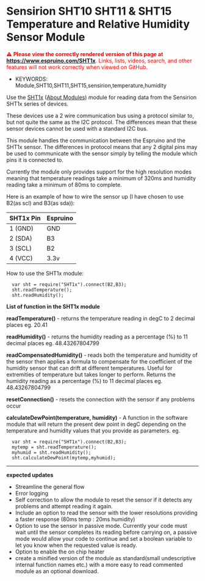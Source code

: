 <!--- Copyright (c) 2014 Lucie Tozer. See the file LICENSE for copying permission. -->
Sensirion SHT10 SHT11 & SHT15 Temperature and Relative Humidity Sensor Module
=====================

<span style="color:red">:warning: **Please view the correctly rendered version of this page at https://www.espruino.com/SHT1x**. Links, lists, videos, search, and other features will not work correctly when viewed on GitHub.</span>

* KEYWORDS: Module,SHT10,SHT11,SHT15,sensirion,temperature,humidity

Use the [SHT1x](/modules/SHT1x.js) ([About Modules](/Modules)) module for reading data from the Sensirion SHT1x series of devices.

These devices use a 2 wire communication bus using a protocol similar to, but not quite the same as the I2C protocol. The differences mean that these sensor devices cannot be used with a standard I2C bus.

This module handles the communication between the Espruino and the SHT1x sensor. The differences in protocol means that any 2 digital pins may be used to communicate with the sensor simply by telling the module which pins it is connected to.

Currently the module only provides support for the high resolution modes meaning that temperature readings take a minimum of 320ms and humidity reading take a minimum of 80ms to complete.


Here is an example of how to wire the sensor up (I have chosen to use B2(as scl) and B3(as sda)):

| SHT1x Pin  | Espruino |
| ---------- | -------- |
| 1 (GND)    | GND      |
| 2 (SDA)    | B3       |
| 3 (SCL)    | B2       |
| 4 (VCC)    | 3.3v     |

How to use the SHT1x module:

```
  var sht = require("SHT1x").connect(B2,B3);
  sht.readTemperature();
  sht.readHumidity();
```

**List of function in the SHT1x module**

**readTemperature()** - returns the temperature reading in degC to 2 decimal places eg. 20.41

**readHumidity()** - returns the humidity reading as a percentage (%) to 11 decimal places eg. 48.43267804799

**readCompensatedHumidity()** - reads both the temperature and humidity of the sensor then applies a formula to compensate for the coefficient of the humidity sensor that can drift at different temperatures. Useful for extremities of temperature but takes longer to perform. Returns the humidity reading as a percentage (%) to 11 decimal places eg. 48.43267804799

**resetConnection()** - resets the connection with the sensor if any problems occur

**calculateDewPoint(temperature, humidity)** - A function in the software module that will return the present dew point in degC depending on the temperature and humidity values that you provide as parameters.
eg.

```
  var sht = require("SHT1x").connect(B2,B3);
  mytemp = sht.readTemperature();
  myhumid = sht.readHumidity();
  sht.calculateDewPoint(mytemp,myhumid);
```

--------------------------------------------------------------------------------------------------------------------

**expected updates**

- Streamline the general flow
- Error logging
- Self correction to allow the module to reset the sensor if it detects any problems and attempt reading it again.
- Include an option to read the sensor with the lower resolutions providing a faster response (80ms temp : 20ms humidity)
- Option to use the sensor in passive mode. Currently your code must wait until the sensor completes its reading before carrying on, a passive mode would allow your code to continue and set a boolean variable to let you know when the requested value is ready.
- Option to enable the on chip heater
- create a minified version of the module as standard(small undescriptive internal function names etc.) with a more easy to read commented module as an optional download.
